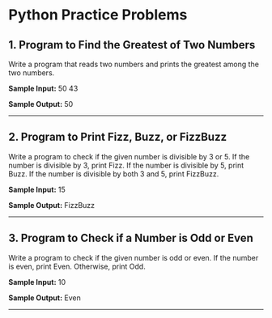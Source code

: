 # Python Practice Problems

## 1. Program to Find the Greatest of Two Numbers

Write a program that reads two numbers and prints the greatest among the two numbers.

**Sample Input:**
50
43

**Sample Output:**
50

---

## 2. Program to Print Fizz, Buzz, or FizzBuzz

Write a program to check if the given number is divisible by 3 or 5. If the number is divisible by 3, print Fizz. If the number is divisible by 5, print Buzz. If the number is divisible by both 3 and 5, print FizzBuzz.

**Sample Input:**
15

**Sample Output:**
FizzBuzz

---

## 3. Program to Check if a Number is Odd or Even

Write a program to check if the given number is odd or even. If the number is even, print Even. Otherwise, print Odd.

**Sample Input:**
10

**Sample Output:**
Even

---